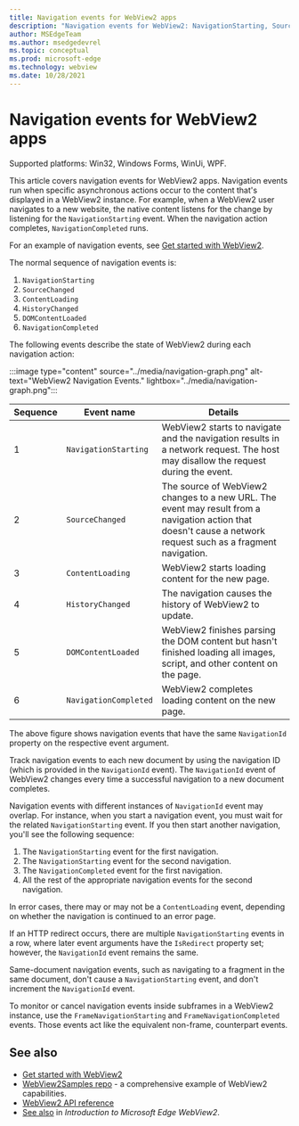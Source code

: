```yaml
---
title: Navigation events for WebView2 apps
description: "Navigation events for WebView2: NavigationStarting, SourceChanged, ContentLoading, HistoryChanged, DOMContentLoaded, and NavigationCompleted."
author: MSEdgeTeam
ms.author: msedgedevrel
ms.topic: conceptual
ms.prod: microsoft-edge
ms.technology: webview
ms.date: 10/28/2021
---
```

# Navigation events for WebView2 apps
<!-- old title: # Navigation events for WebView2 -->

<!--
maintenance links (keep)
This, main page:
* [Navigation events for WebView2 apps](../concepts/navigation-events.md) - main copy; update it and then propagate/copy to these h2 sections:
Derivative copies of this page's content, or links to this page:
* [Get started with WebView2 in Win32 apps](../get-started/win32.md#step-12---navigation-events)
* [Get started with WebView2 in WinForms apps](../get-started/winforms.md#step-7---navigation-events)
* [Get started with WebView2 in WinUI 2 (UWP) apps (public preview)](../get-started/winui2.md#step-7---navigation-events)
* [Get started with WebView2 in WinUI 3 (Windows App SDK) apps](../get-started/winui.md#step-7---navigation-events)
* [Get started with WebView2 in WPF apps](../get-started/wpf.md#step-6---navigation-events)
-->

Supported platforms: Win32, Windows Forms, WinUi, WPF.

This article covers navigation events for WebView2 apps.  Navigation events run when specific asynchronous actions occur to the content that's displayed in a WebView2 instance.  For example, when a WebView2 user navigates to a new website, the native content listens for the change by listening for the `NavigationStarting` event.  When the navigation action completes, `NavigationCompleted` runs.

For an example of navigation events, see [Get started with WebView2](../get-started/get-started.md).

The normal sequence of navigation events is:
1. `NavigationStarting`
1. `SourceChanged`
1. `ContentLoading`
1. `HistoryChanged`
1. `DOMContentLoaded`
1. `NavigationCompleted`

The following events describe the state of WebView2 during each navigation action:

:::image type="content" source="../media/navigation-graph.png" alt-text="WebView2 Navigation Events." lightbox="../media/navigation-graph.png":::

| Sequence | Event name | Details |
| --- | --- | --- |
| 1 | `NavigationStarting` |  WebView2 starts to navigate and the navigation results in a network request.  The host may disallow the request during the event. |
| 2 | `SourceChanged` |  The source of WebView2 changes to a new URL.  The event may result from a navigation action that doesn't cause a network request such as a fragment navigation. |
| 3 | `ContentLoading` |  WebView2 starts loading content for the new page. |
| 4 | `HistoryChanged` |  The navigation causes the history of WebView2 to update. |
| 5 | `DOMContentLoaded` |  WebView2 finishes parsing the DOM content but hasn't finished loading all images, script, and other content on the page. |
| 6 | `NavigationCompleted` |  WebView2 completes loading content on the new page. |

The above figure shows navigation events that have the same `NavigationId` property on the respective event argument.

Track navigation events to each new document by using the navigation ID (which is provided in the `NavigationId` event).  The `NavigationId` event of WebView2 changes every time a successful navigation to a new document completes.

Navigation events with different instances of `NavigationId` event may overlap.  For instance, when you start a navigation event, you must wait for the related `NavigationStarting` event.  If you then start another navigation, you'll see the following sequence:
1. The `NavigationStarting` event for the first navigation.
1. The `NavigationStarting` event for the second navigation.
1. The `NavigationCompleted` event for the first navigation.
1. All the rest of the appropriate navigation events for the second navigation.

In error cases, there may or may not be a `ContentLoading` event, depending on whether the navigation is continued to an error page.

If an HTTP redirect occurs, there are multiple `NavigationStarting` events in a row, where later event arguments have the `IsRedirect` property set; however, the `NavigationId` event remains the same.

Same-document navigation events, such as navigating to a fragment in the same document, don't cause a `NavigationStarting` event, and don't increment the `NavigationId` event.

To monitor or cancel navigation events inside subframes in a WebView2 instance, use the `FrameNavigationStarting` and `FrameNavigationCompleted` events.  Those events act like the equivalent non-frame, counterpart events.


<!-- ====================================================================== -->
## See also

* [Get started with WebView2](../get-started/get-started.md)
* [WebView2Samples repo](https://github.com/MicrosoftEdge/WebView2Samples) - a comprehensive example of WebView2 capabilities.
* [WebView2 API reference](/dotnet/api/microsoft.web.webview2.wpf.webview2)
* [See also](../index.md#see-also) in _Introduction to Microsoft Edge WebView2_.
